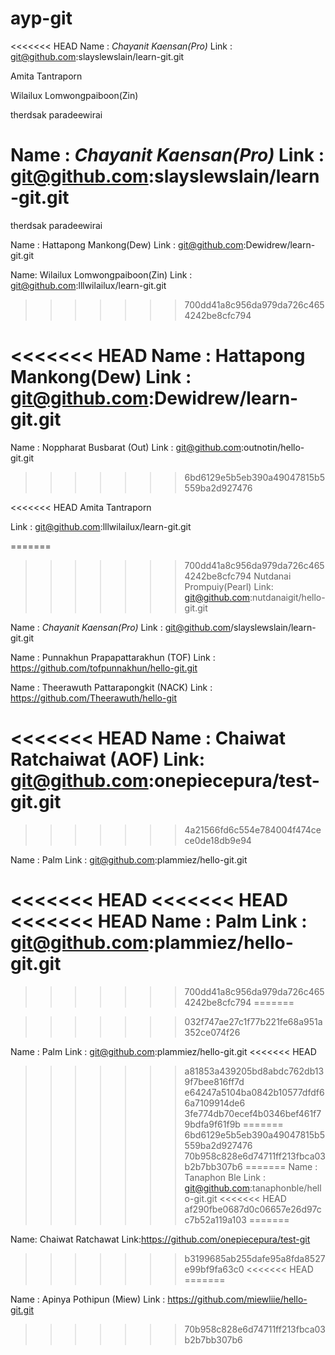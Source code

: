 # ayp-git


<<<<<<< HEAD
Name : *Chayanit Kaensan(Pro)*
Link : git@github.com:slayslewslain/learn-git.git

Amita Tantraporn


Wilailux Lomwongpaiboon(Zin)


therdsak paradeewirai

Name : *Chayanit Kaensan(Pro)*
Link : git@github.com:slayslewslain/learn-git.git
=======
therdsak paradeewirai

Name : Hattapong Mankong(Dew)
Link : git@github.com:Dewidrew/learn-git.git

Name: Wilailux Lomwongpaiboon(Zin)
Link : git@github.com:lllwilailux/learn-git.git
>>>>>>> 700dd41a8c956da979da726c4654242be8cfc794

<<<<<<< HEAD
Name : Hattapong Mankong(Dew)
Link : git@github.com:Dewidrew/learn-git.git
=======
Name : Noppharat Busbarat (Out)
Link : git@github.com:outnotin/hello-git.git
>>>>>>> 6bd6129e5b5eb390a49047815b5559ba2d927476

<<<<<<< HEAD
Amita Tantraporn

Link : git@github.com:lllwilailux/learn-git.git


=======
>>>>>>> 700dd41a8c956da979da726c4654242be8cfc794
Nutdanai Prompuiy(Pearl)
Link: git@github.com:nutdanaigit/hello-git.git

Name : *Chayanit Kaensan(Pro)*
Link : git@github.com/slayslewslain/learn-git.git

Name : Punnakhun Prapapattarakhun (TOF)
Link : https://github.com/tofpunnakhun/hello-git.git

Name : Theerawuth Pattarapongkit (NACK)
Link : https://github.com/Theerawuth/hello-git

<<<<<<< HEAD
Name : Chaiwat Ratchaiwat (AOF)
Link: git@github.com:onepiecepura/test-git.git
=======

>>>>>>> 4a21566fd6c554e784004f474cece0de18db9e94

Name : Palm
Link : git@github.com:plammiez/hello-git.git

<<<<<<< HEAD
<<<<<<< HEAD
<<<<<<< HEAD
Name : Palm
Link : git@github.com:plammiez/hello-git.git
=======
>>>>>>> 700dd41a8c956da979da726c4654242be8cfc794
=======

>>>>>>> 032f747ae27c1f77b221fe68a951a352ce074f26

Name : Palm
Link : git@github.com:plammiez/hello-git.git
<<<<<<< HEAD


>>>>>>> a81853a439205bd8abdc762db139f7bee816ff7d
>>>>>>> e64247a5104ba0842b10577dfdf66a7109914de6
>>>>>>> 3fe774db70ecef4b0346bef461f79bdfa9f61f9b
=======
>>>>>>> 6bd6129e5b5eb390a49047815b5559ba2d927476
>>>>>>> 70b958c828e6d74711ff213fbca03b2b7bb307b6
=======
Name : Tanaphon Ble
Link : git@github.com:tanaphonble/hello-git.git
<<<<<<< HEAD
>>>>>>> af290fbe0687d0c06657e26d97cc7b52a119a103
=======

Name: Chaiwat Ratchawat
Link:https://github.com/onepiecepura/test-git
>>>>>>> b3199685ab255dafe95a8fda8527e99bf9fa63c0
<<<<<<< HEAD
=======

Name : Apinya  Pothipun (Miew)
Link : https://github.com/miewliie/hello-git.git
>>>>>>> 70b958c828e6d74711ff213fbca03b2b7bb307b6
